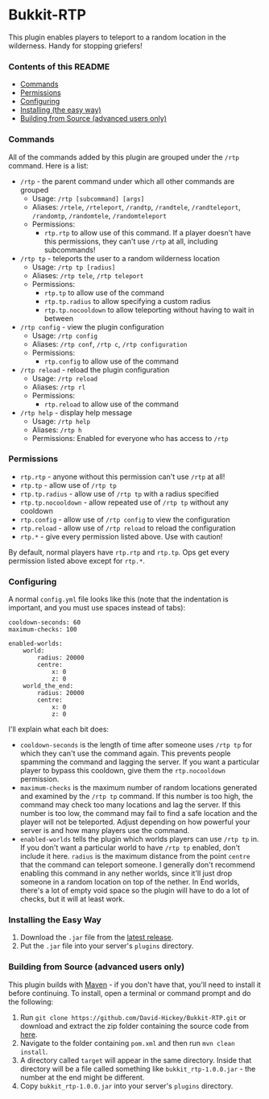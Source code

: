 # Bukkit-RTP

This plugin enables players to teleport to a random location in the wilderness. Handy for stopping griefers!

### Contents of this README

* [Commands](#commands)
* [Permissions](#permissions)
* [Configuring](#configuring)
* [Installing (the easy way)](#installing-the-easy-way)
* [Building from Source (advanced users only)](#building-from-source-advanced-users-only)

### Commands

All of the commands added by this plugin are grouped under the `/rtp` command. Here is a list:
* `/rtp` - the parent command under which all other commands are grouped
  - Usage: `/rtp [subcommand] [args]`
  - Aliases: `/rtele`, `/rteleport`, `/randtp`, `/randtele`, `/randteleport`, `/randomtp`, `/randomtele`, `/randomteleport`
  - Permissions:
    - `rtp.rtp` to allow use of this command. If a player doesn't have this permissions, they can't use `/rtp` at all, including subcommands!
* `/rtp tp` - teleports the user to a random wilderness location
  - Usage: `/rtp tp [radius]`
  - Aliases: `/rtp tele`, `/rtp teleport`
  - Permissions:
    - `rtp.tp` to allow use of the command
    - `rtp.tp.radius` to allow specifying a custom radius
    - `rtp.tp.nocooldown` to allow teleporting without having to wait in between
* `/rtp config` - view the plugin configuration
  - Usage: `/rtp config`
  - Aliases: `/rtp conf`, `/rtp c`, `/rtp configuration`
  - Permissions:
    - `rtp.config` to allow use of the command
* `/rtp reload` - reload the plugin configuration
  - Usage: `/rtp reload`
  - Aliases: `/rtp rl`
  - Permissions:
    - `rtp.reload` to allow use of the command
* `/rtp help` - display help message
  - Usage: `/rtp help`
  - Aliases: `/rtp h`
  - Permissions: Enabled for everyone who has access to `/rtp`


### Permissions

* `rtp.rtp` - anyone without this permission can't use `/rtp` at all!
* `rtp.tp` - allow use of `/rtp tp`
* `rtp.tp.radius` - allow use of `/rtp tp` with a radius specified
* `rtp.tp.nocooldown` - allow repeated use of `/rtp tp` without any cooldown
* `rtp.config` - allow use of `/rtp config` to view the configuration
* `rtp.reload` - allow use of `/rtp reload` to reload the configuration
* `rtp.*` - give every permission listed above. Use with caution!

By default, normal players have `rtp.rtp` and `rtp.tp`. Ops get every permission listed above except for `rtp.*`.

### Configuring

A normal `config.yml` file looks like this (note that the indentation is important, and you must use spaces instead of tabs):

```
cooldown-seconds: 60
maximum-checks: 100

enabled-worlds:
    world:
        radius: 20000
        centre:
            x: 0
            z: 0
    world_the_end:
        radius: 20000
        centre:
            x: 0
            z: 0
```
I'll explain what each bit does:
* `cooldown-seconds` is the length of time after someone uses `/rtp tp` for which they can't use the command again. This prevents people spamming the command and lagging the server. If you want a particular player to bypass this cooldown, give them the `rtp.nocooldown` permission.
* `maximum-checks` is the maximum number of random locations generated and examined by the `/rtp tp` command. If this number is too high, the command may check too many locations and lag the server. If this number is too low, the command may fail to find a safe location and the player will not be teleported. Adjust depending on how powerful your server is and how many players use the command.
* `enabled-worlds` tells the plugin which worlds players can use `/rtp tp` in. If you don't want a particular world to have `/rtp tp` enabled, don't include it here. `radius` is the maximum distance from the point `centre` that the command can teleport someone. I generally don't recommend enabling this command in any nether worlds, since it'll just drop someone in a random location on top of the nether. In End worlds, there's a lot of empty void space so the plugin will have to do a lot of checks, but it will at least work.

### Installing the Easy Way

1. Download the `.jar` file from the [latest release](https://github.com/David-Hickey/Bukkit-RTP/releases/latest).
1. Put the `.jar` file into your server's `plugins` directory.


### Building from Source (advanced users only)

This plugin builds with [Maven](https://maven.apache.org/) - if you don't have that, you'll need to install it before continuing. To install, open a terminal or command prompt and do the following:
1. Run `git clone https://github.com/David-Hickey/Bukkit-RTP.git` or download and extract the zip folder containing the source code from [here](https://github.com/David-Hickey/Bukkit-RTP/archive/master.zip).
1. Navigate to the folder containing `pom.xml` and then run `mvn clean install`.
1. A directory called `target` will appear in the same directory. Inside that directory will be a file called something like `bukkit_rtp-1.0.0.jar` - the number at the end might be different.
1. Copy `bukkit_rtp-1.0.0.jar` into your server's `plugins` directory.
